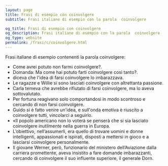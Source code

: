 ```yaml
---
layout: page
title: Frasi di esempio con coinvolgere 
subtitle: Frasi italiane di esempio con la parola  coinvolgere

og_title: Frasi di esempio con coinvolgere 
og_description: Frasi italiane di esempio con la parola  coinvolgere
og_type: website
permalink: /frasi/c/coinvolgere.html
---
```


Frasi italiane di esempio contenenti la parola coinvolgere:


- Come avrei potuto non farmi coinvolgere?.
- Domanda: Ma come hai potuto farti coinvolgere così tanto?.
- diceva che l'idea di farsi coinvolgere lo imbarazzava.
- Le ragazze e Willie si sono lasciati coinvolgere con altrettanta passione.
- Carla temeva che avrebbe rifiutato di farsi coinvolgere, ma lo aveva sottovalutato.
- Per fortuna reagivano solo comportandosi in modo scontroso e cercando di non farsi coinvolgere.
- Guido si è fatto venire un'idea, e sull'onda emotiva è riuscito a coinvolgere tutti, vincolarci a seguirlo.
- «Il popolo americano non lo voterà se penserà che si sia lasciato coinvolgere inutilmente nella guerra in Europa.
- L’obiettivo, nell’assumerli, era quello di trovare uomini e donne intelligenti, appassionati e ispirati, disposti a mettersi in gioco e a lasciarsi coinvolgere personalmente.
- Il giovane Werner, però, funzionario del ministero dell’Aviazione dalla carriera promettente, aveva insistito a fare domande imbarazzanti, cercando di coinvolgere il suo influente superiore, il generale Dorn.
